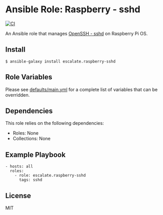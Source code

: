 # Ansible Role: Raspberry - sshd

[![CI](https://github.com/escalate/ansible-raspberry-sshd/workflows/CI/badge.svg?event=push)](https://github.com/escalate/ansible-raspberry-sshd/actions?query=workflow%3ACI)

An Ansible role that manages [OpenSSH - sshd](https://www.openssh.com) on Raspberry Pi OS.

## Install

```
$ ansible-galaxy install escalate.raspberry-sshd
```

## Role Variables

Please see [defaults/main.yml](https://github.com/escalate/ansible-raspberry-sshd/blob/master/defaults/main.yml) for a complete list of variables that can be overridden.

## Dependencies

This role relies on the following dependencies:

* Roles: None
* Collections: None

## Example Playbook

```
- hosts: all
  roles:
    - role: escalate.raspberry-sshd
      tags: sshd
```

## License

MIT
